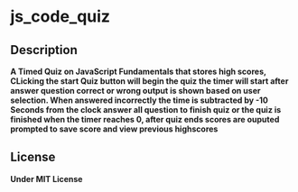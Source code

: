 # js_code_quiz




## **Description**

**A Timed Quiz on JavaScript Fundamentals that stores high scores, 
CLicking the start Quiz button will begin the quiz the timer will start 
after answer question correct or wrong output is shown based on user selection.
When answered incorrectly the time is subtracted by -10 Seconds from the clock
answer all question to finish quiz or the quiz is finished when the timer reaches 0, 
after quiz ends scores are ouputed prompted to save score and view previous highscores**


## **License**

**Under MIT License**


